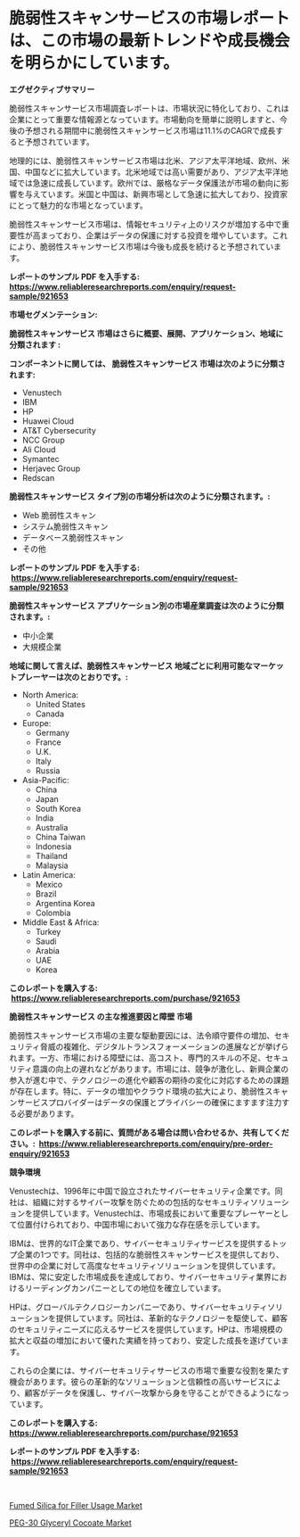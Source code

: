 <p><h1>脆弱性スキャンサービスの市場レポートは、この市場の最新トレンドや成長機会を明らかにしています。</h1></p><p><strong>エグゼクティブサマリー</strong></p>
<p><p>脆弱性スキャンサービス市場調査レポートは、市場状況に特化しており、これは企業にとって重要な情報源となっています。市場動向を簡単に説明しますと、今後の予想される期間中に脆弱性スキャンサービス市場は11.1%のCAGRで成長すると予想されています。</p><p>地理的には、脆弱性スキャンサービス市場は北米、アジア太平洋地域、欧州、米国、中国などに拡大しています。北米地域では高い需要があり、アジア太平洋地域では急速に成長しています。欧州では、厳格なデータ保護法が市場の動向に影響を与えています。米国と中国は、新興市場として急速に拡大しており、投資家にとって魅力的な市場となっています。</p><p>脆弱性スキャンサービス市場は、情報セキュリティ上のリスクが増加する中で重要性が高まっており、企業はデータの保護に対する投資を増やしています。これにより、脆弱性スキャンサービス市場は今後も成長を続けると予想されています。</p></p>
<p><strong>レポートのサンプル PDF を入手する: <a href="https://www.reliableresearchreports.com/enquiry/request-sample/921653">https://www.reliableresearchreports.com/enquiry/request-sample/921653</a></strong></p>
<p><strong>市場セグメンテーション:</strong></p>
<p><strong> 脆弱性スキャンサービス 市場はさらに概要、展開、アプリケーション、地域に分類されます :</strong></p>
<p><strong>コンポーネントに関しては、 脆弱性スキャンサービス 市場は次のように分類されます: &nbsp;</strong></p>
<p><ul><li>Venustech</li><li>IBM</li><li>HP</li><li>Huawei Cloud</li><li>AT&T Cybersecurity</li><li>NCC Group</li><li>Ali Cloud</li><li>Symantec</li><li>Herjavec Group</li><li>Redscan</li></ul></p>
<p><strong> 脆弱性スキャンサービス タイプ別の市場分析は次のように分類されます。:</strong></p>
<p><ul><li>Web 脆弱性スキャン</li><li>システム脆弱性スキャン</li><li>データベース脆弱性スキャン</li><li>その他</li></ul></p>
<p><strong>レポートのサンプル PDF を入手する: &nbsp;<a href="https://www.reliableresearchreports.com/enquiry/request-sample/921653">https://www.reliableresearchreports.com/enquiry/request-sample/921653</a></strong></p>
<p><strong> 脆弱性スキャンサービス アプリケーション別の市場産業調査は次のように分類されます。:</strong></p>
<p><ul><li>中小企業</li><li>大規模企業</li></ul></p>
<p><strong>地域に関して言えば、脆弱性スキャンサービス 地域ごとに利用可能なマーケットプレーヤーは次のとおりです。:</strong></p>
<p><ul>
    <li>
        North America:
        <ul>
            <li>United States</li>
            <li>Canada</li>
        </ul>
    </li>
    <li>
        Europe:
        <ul>
            <li>Germany</li>
            <li>France</li>
            <li>U.K.</li>
            <li>Italy</li>
            <li>Russia</li>
        </ul>
    </li>
    <li>
        Asia-Pacific:
        <ul>
            <li>China</li>
            <li>Japan</li>
            <li>South Korea</li>
            <li>India</li>
            <li>Australia</li>
            <li>China Taiwan</li>
            <li>Indonesia</li>
            <li>Thailand</li>
            <li>Malaysia</li>
        </ul>
    </li>
    <li>
        Latin America:
        <ul>
            <li>Mexico</li>
            <li>Brazil</li>
            <li>Argentina Korea</li>
            <li>Colombia</li>
        </ul>
    </li>
    <li>
        Middle East & Africa:
        <ul>
            <li>Turkey</li>
            <li>Saudi</li>
            <li>Arabia</li>
            <li>UAE</li>
            <li>Korea</li>
        </ul>
    </li>
    </ul></p>
<p><strong>このレポートを購入する: &nbsp;<a href="https://www.reliableresearchreports.com/purchase/921653">https://www.reliableresearchreports.com/purchase/921653</a></strong></p>
<p><strong>脆弱性スキャンサービス の主な推進要因と障壁 市場</strong></p>
<p><p>脆弱性スキャンサービス市場の主要な駆動要因には、法令順守要件の増加、セキュリティ脅威の複雑化、デジタルトランスフォーメーションの進展などが挙げられます。一方、市場における障壁には、高コスト、専門的スキルの不足、セキュリティ意識の向上の遅れなどがあります。市場には、競争が激化し、新興企業の参入が進む中で、テクノロジーの進化や顧客の期待の変化に対応するための課題が存在します。特に、データの増加やクラウド環境の拡大により、脆弱性スキャンサービスプロバイダーはデータの保護とプライバシーの確保にますます注力する必要があります。</p></p>
<p><strong>このレポートを購入する前に、質問がある場合は問い合わせるか、共有してください。:&nbsp; <a href="https://www.reliableresearchreports.com/enquiry/pre-order-enquiry/921653">https://www.reliableresearchreports.com/enquiry/pre-order-enquiry/921653</a></strong></p>
<p><strong>競争環境</strong></p>
<p><p>Venustechは、1996年に中国で設立されたサイバーセキュリティ企業です。同社は、組織に対するサイバー攻撃を防ぐための包括的なセキュリティソリューションを提供しています。Venustechは、市場成長において重要なプレーヤーとして位置付けられており、中国市場において強力な存在感を示しています。</p><p>IBMは、世界的なIT企業であり、サイバーセキュリティサービスを提供するトップ企業の1つです。同社は、包括的な脆弱性スキャンサービスを提供しており、世界中の企業に対して高度なセキュリティソリューションを提供しています。IBMは、常に安定した市場成長を達成しており、サイバーセキュリティ業界におけるリーディングカンパニーとしての地位を確立しています。</p><p>HPは、グローバルテクノロジーカンパニーであり、サイバーセキュリティソリューションを提供しています。同社は、革新的なテクノロジーを駆使して、顧客のセキュリティニーズに応えるサービスを提供しています。HPは、市場規模の拡大と収益の増加において優れた実績を持っており、安定した成長を遂げています。</p><p>これらの企業には、サイバーセキュリティサービスの市場で重要な役割を果たす機会があります。彼らの革新的なソリューションと信頼性の高いサービスにより、顧客がデータを保護し、サイバー攻撃から身を守ることができるようになっています。</p></p>
<p><strong>このレポートを購入する: &nbsp; <a href="https://www.reliableresearchreports.com/purchase/921653">https://www.reliableresearchreports.com/purchase/921653</a></strong></p>
<p><strong>レポートのサンプル PDF を入手する: &nbsp;<a href="https://www.reliableresearchreports.com/enquiry/request-sample/921653">https://www.reliableresearchreports.com/enquiry/request-sample/921653</a></strong><strong></strong></p>
<p>&nbsp;</p>
<p><p><a href="https://github.com/Airanohannonzb68e5pb53oc1/Market-Research-Report-List-1/blob/main/fumed-silica-for-filler-usage-market.md">Fumed Silica for Filler Usage Market</a></p><p><a href="https://github.com/fiixsa/Market-Research-Report-List-1/blob/main/peg-30-glyceryl-cocoate-market.md">PEG-30 Glyceryl Cocoate Market</a></p></p>